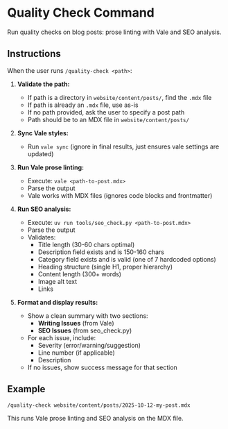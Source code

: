 # Quality Check Command

Run quality checks on blog posts: prose linting with Vale and SEO analysis.

## Instructions

When the user runs `/quality-check <path>`:

1. **Validate the path:**
   - If path is a directory in `website/content/posts/`, find the `.mdx` file
   - If path is already an `.mdx` file, use as-is
   - If no path provided, ask the user to specify a post path
   - Path should be to an MDX file in `website/content/posts/`

2. **Sync Vale styles:**
   - Run `vale sync` (ignore in final results, just ensures vale settings are updated)

3. **Run Vale prose linting:**
   - Execute: `vale <path-to-post.mdx>`
   - Parse the output
   - Vale works with MDX files (ignores code blocks and frontmatter)

4. **Run SEO analysis:**
   - Execute: `uv run tools/seo_check.py <path-to-post.mdx>`
   - Parse the output
   - Validates:
     - Title length (30-60 chars optimal)
     - Description field exists and is 150-160 chars
     - Category field exists and is valid (one of 7 hardcoded options)
     - Heading structure (single H1, proper hierarchy)
     - Content length (300+ words)
     - Image alt text
     - Links

5. **Format and display results:**
   - Show a clean summary with two sections:
     - **Writing Issues** (from Vale)
     - **SEO Issues** (from seo_check.py)
   - For each issue, include:
     - Severity (error/warning/suggestion)
     - Line number (if applicable)
     - Description
   - If no issues, show success message for that section

## Example

```bash
/quality-check website/content/posts/2025-10-12-my-post.mdx
```

This runs Vale prose linting and SEO analysis on the MDX file.
